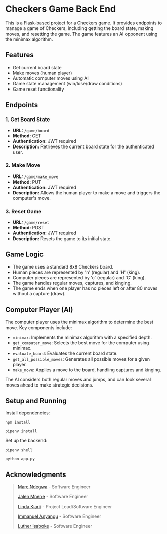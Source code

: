 # Checkers Game Back End

This is a Flask-based project for a Checkers game. It provides endpoints to manage a game of Checkers, including getting the board state, making moves, and resetting the game. The game features an AI opponent using the minimax algorithm.

## Features

- Get current board state
- Make moves (human player)
- Automatic computer moves using AI
- Game state management (win/lose/draw conditions)
- Game reset functionality

## Endpoints

### 1. Get Board State

- **URL:** `/game/board`
- **Method:** GET
- **Authentication:** JWT required
- **Description:** Retrieves the current board state for the authenticated user.

### 2. Make Move

- **URL:** `/game/make_move`
- **Method:** PUT
- **Authentication:** JWT required
- **Description:** Allows the human player to make a move and triggers the computer's move.

### 3. Reset Game

- **URL:** `/game/reset`
- **Method:** POST
- **Authentication:** JWT required
- **Description:** Resets the game to its initial state.

## Game Logic

- The game uses a standard 8x8 Checkers board.
- Human pieces are represented by 'h' (regular) and 'H' (king).
- Computer pieces are represented by 'c' (regular) and 'C' (king).
- The game handles regular moves, captures, and kinging.
- The game ends when one player has no pieces left or after 80 moves without a capture (draw).

## Computer Player (AI)

The computer player uses the minimax algorithm to determine the best move. Key components include:

- `minimax`: Implements the minimax algorithm with a specified depth.
- `get_computer_move`: Selects the best move for the computer using minimax.
- `evaluate_board`: Evaluates the current board state.
- `get_all_possible_moves`: Generates all possible moves for a given player.
- `make_move`: Applies a move to the board, handling captures and kinging.

The AI considers both regular moves and jumps, and can look several moves ahead to make strategic decisions.

## Setup and Running

Install dependencies:

    npm install

    pipenv install

Set up the backend:

    pipenv shell

    python app.py

## Acknowledgments

> [Marc Ndegwa](https://github.com/teeno-vices) - Software Engineer
>
> [Jalen Mnene](https://github.com/Jalenzzz) - Software Engineer
>
> [Linda Kiarii](https://github.com/KiariiLinda) - Project Lead/Software Engineer
>
> [Immanuel Anyangu](https://github.com/Meshmanuu) - Software Engineer
>
> [Luther Isaboke](https://github.com/kib4n4) - Software Engineer

